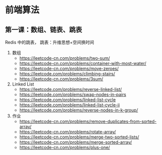 # 前端算法

## 第一课：数组、链表、跳表

Redis 中的跳表， 跳表：升维思想+空间换时间

1. 数组
   - https://leetcode-cn.com/problems/two-sum/
   - https://leetcode-cn.com/problems/container-with-most-water/
   - https://leetcode-cn.com/problems/move-zeroes/
   - https://leetcode.com/problems/climbing-stairs/
   - https://leetcode-cn.com/problems/3sum/
2. Linked List
   - https://leetcode.com/problems/reverse-linked-list/
   - https://leetcode.com/problems/swap-nodes-in-pairs
   - https://leetcode.com/problems/linked-list-cycle
   - https://leetcode.com/problems/linked-list-cycle-ii
   - https://leetcode.com/problems/reverse-nodes-in-k-group/
3. 作业
   - https://leetcode-cn.com/problems/remove-duplicates-from-sorted-array/
   - https://leetcode-cn.com/problems/rotate-array/
   - https://leetcode-cn.com/problems/merge-two-sorted-lists/
   - https://leetcode-cn.com/problems/merge-sorted-array/
   - https://leetcode-cn.com/problems/plus-one/
